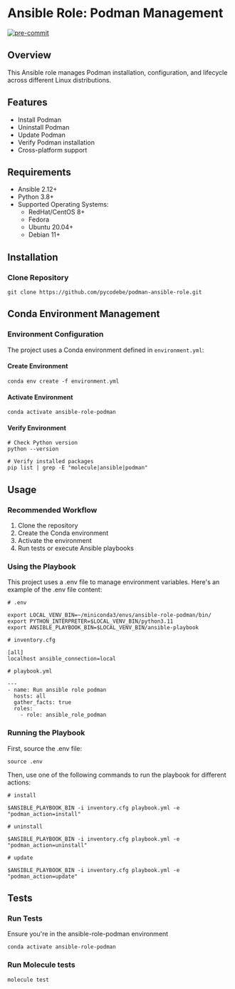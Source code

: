 <!--  cSpell:disable -->
# Ansible Role: Podman Management

[![pre-commit](https://img.shields.io/badge/pre--commit-enabled-brightgreen?logo=pre-commit)](https://github.com/pre-commit/pre-commit)

## Overview
This Ansible role manages Podman installation, configuration, and lifecycle across different Linux distributions.

## Features
- Install Podman
- Uninstall Podman
- Update Podman
- Verify Podman installation
- Cross-platform support

## Requirements
- Ansible 2.12+
- Python 3.8+
- Supported Operating Systems:
  - RedHat/CentOS 8+
  - Fedora
  - Ubuntu 20.04+
  - Debian 11+

## Installation

### Clone Repository

```
git clone https://github.com/pycodebe/podman-ansible-role.git
```

## Conda Environment Management

### Environment Configuration
The project uses a Conda environment defined in `environment.yml`:

#### Create Environment

```
conda env create -f environment.yml
```

#### Activate Environment

```
conda activate ansible-role-podman
```

#### Verify Environment

```
# Check Python version
python --version

# Verify installed packages
pip list | grep -E "molecule|ansible|podman"
```

## Usage

### Recommended Workflow
1. Clone the repository
2. Create the Conda environment
3. Activate the environment
4. Run tests or execute Ansible playbooks

###  Using the Playbook
This project uses a .env file to manage environment variables. Here's an example of the .env file content:

```
# .env

export LOCAL_VENV_BIN=~/miniconda3/envs/ansible-role-podman/bin/
export PYTHON_INTERPRETER=$LOCAL_VENV_BIN/python3.11
export ANSIBLE_PLAYBOOK_BIN=$LOCAL_VENV_BIN/ansible-playbook
```

```
# inventory.cfg

[all]
localhost ansible_connection=local
```

```
# playbook.yml

---
- name: Run ansible role podman
  hosts: all
  gather_facts: true
  roles:
    - role: ansible_role_podman
```

### Running the Playbook

First, source the .env file:

```
source .env
```

Then, use one of the following commands to run the playbook for different actions:

```
# install

$ANSIBLE_PLAYBOOK_BIN -i inventory.cfg playbook.yml -e "podman_action=install"
```

```
# uninstall

$ANSIBLE_PLAYBOOK_BIN -i inventory.cfg playbook.yml -e "podman_action=uninstall"
```

```
# update

$ANSIBLE_PLAYBOOK_BIN -i inventory.cfg playbook.yml -e "podman_action=update"
```

## Tests

### Run Tests

Ensure you're in the ansible-role-podman environment

```
conda activate ansible-role-podman
```

### Run Molecule tests

```
molecule test
```